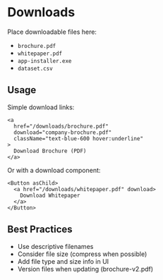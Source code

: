 # Downloads

Place downloadable files here:

- `brochure.pdf`
- `whitepaper.pdf`
- `app-installer.exe`
- `dataset.csv`

## Usage

Simple download links:

```tsx
<a 
  href="/downloads/brochure.pdf" 
  download="company-brochure.pdf"
  className="text-blue-600 hover:underline"
>
  Download Brochure (PDF)
</a>
```

Or with a download component:

```tsx
<Button asChild>
  <a href="/downloads/whitepaper.pdf" download>
    Download Whitepaper
  </a>
</Button>
```

## Best Practices

- Use descriptive filenames
- Consider file size (compress when possible)
- Add file type and size info in UI
- Version files when updating (brochure-v2.pdf)